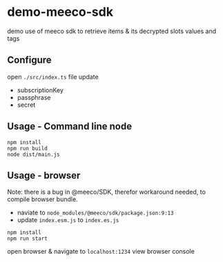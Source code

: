 # demo-meeco-sdk

demo use of meeco sdk to retrieve items &amp; its decrypted slots values and tags

## Configure

open `./src/index.ts` file
update

* subscriptionKey
* passphrase
* secret

## Usage - Command line node

```
npm install 
npm run build
node dist/main.js

```

## Usage - browser

 Note: there is a bug in @meeco/SDK, therefor workaround needed, to compile browser bundle.

* naviate to `node_modules/@meeco/sdk/package.json:9:13`
* update `index.esm.js` to `index.es.js`

```
npm install 
npm run start

```

open browser & navigate to `localhost:1234`
view browser console
